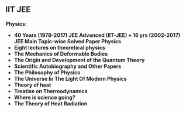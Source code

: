 <h2> IIT JEE   </h2>

<p> <strong> Physics:  </strong></p>

<ul>
<li><b><a target="_blank" href="https://github.com/manjunath5496/The-Mathematical-Universe/blob/master/mx(1).rar" style="text-decoration:none;">40 Years (1978-2017) JEE Advanced (IIT-JEE) + 16 yrs (2002-2017) JEE Main Topic-wise Solved Paper Physics</a></b></li>
                                <li><b><a target="_blank" href="https://github.com/manjunath5496/The-Mathematical-Universe/blob/master/mx(2).pdf" style="text-decoration:none;">Eight lectures on theoretical physics</a></b></li>
                                <li><b><a target="_blank" href="https://github.com/manjunath5496/The-Mathematical-Universe/blob/master/mx(3).pdf" style="text-decoration:none;">The Mechanics of Deformable Bodies</a></b></li>
 <li><b><a target="_blank" href="https://github.com/manjunath5496/The-Mathematical-Universe/blob/master/mx(4).pdf" style="text-decoration:none;">The Origin and Development of the Quantum Theory </a></b></li>                              
<li><b><a target="_blank" href="https://github.com/manjunath5496/The-Mathematical-Universe/blob/master/mx(5).pdf" style="text-decoration:none;">Scientific Autobiography and Other Papers</a></b></li>
 <li><b><a target="_blank" href="https://github.com/manjunath5496/The-Mathematical-Universe/blob/master/mx(6).pdf" style="text-decoration:none;">The Philosophy of Physics</a></b></li>
                                <li><b><a target="_blank" href="https://github.com/manjunath5496/The-Mathematical-Universe/blob/master/mx(7).pdf" style="text-decoration:none;">The Universe In The Light Of Modern Physics</a></b></li>
                                <li><b><a target="_blank" href="https://github.com/manjunath5496/The-Mathematical-Universe/blob/master/mx(8).pdf" style="text-decoration:none;">Theory of heat </a></b></li>
 <li><b><a target="_blank" href="https://github.com/manjunath5496/The-Mathematical-Universe/blob/master/mx(9).pdf" style="text-decoration:none;">Treatise on Thermodynamics </a></b></li>                              
<li><b><a target="_blank" href="https://github.com/manjunath5496/The-Mathematical-Universe/blob/master/mx(10).pdf" style="text-decoration:none;">Where is science going?</a></b></li>                               
 <li><b><a target="_blank" href="https://github.com/manjunath5496/The-Mathematical-Universe/blob/master/mx(11).rar" style="text-decoration:none;">The Theory of Heat Radiation</a></b></li>   
 </ul>
